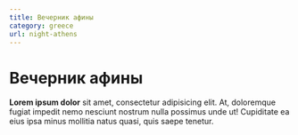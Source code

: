 ```yaml
---
title: Вечерник афины
category: greece
url: night-athens
---
```


# Вечерник афины

**Lorem ipsum dolor** sit amet, consectetur adipisicing elit. At, doloremque fugiat impedit nemo nesciunt nostrum nulla possimus unde ut! Cupiditate ea eius ipsa minus mollitia natus quasi, quis saepe tenetur.